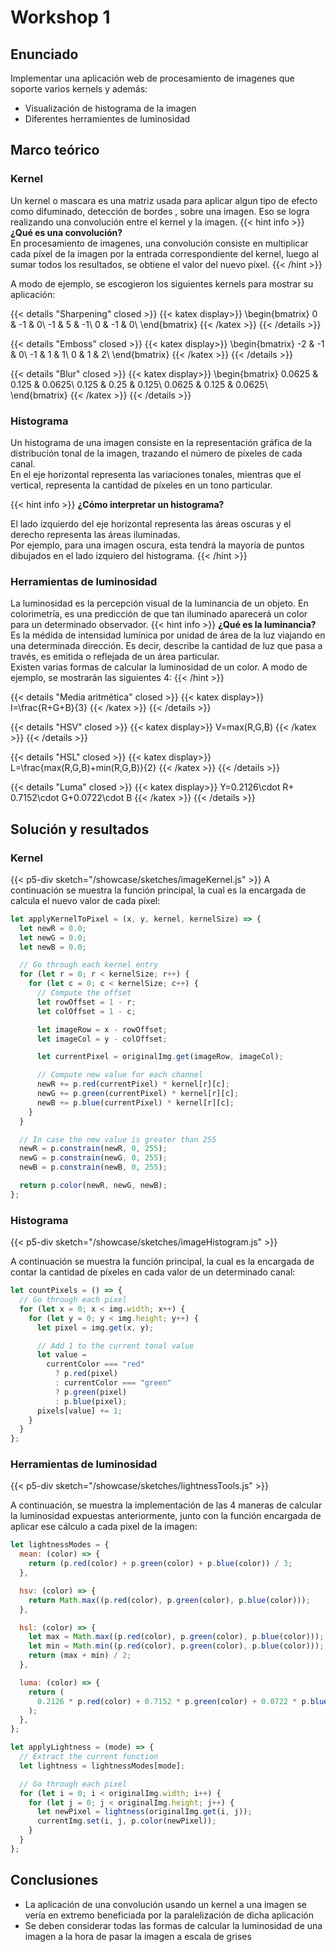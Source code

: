 # Workshop 1

## Enunciado

Implementar una aplicación web de procesamiento de imagenes que soporte varios kernels y además:

- Visualización de histograma de la imagen
- Diferentes herramientes de luminosidad

## Marco teórico

### Kernel

Un kernel o mascara es una matriz usada para aplicar algun tipo de efecto como difuminado, detección de bordes
, sobre una imagen. Eso se logra realizando una convolución entre el kernel y la imagen.
{{< hint info >}}
**¿Qué es una convolución?**  
En procesamiento de imagenes, una convolución consiste en multiplicar cada píxel de la imagen por la entrada correspondiente del kernel, luego al sumar todos los resultados, se obtiene el valor del nuevo píxel.
{{< /hint >}}

A modo de ejemplo, se escogieron los siguientes kernels para mostrar su aplicación:

{{< details "Sharpening" closed >}}
{{< katex display>}}
\begin{bmatrix}
0 & -1 & 0\\
-1 & 5 & -1\\
0 & -1 & 0\\
\end{bmatrix}
{{< /katex >}}
{{< /details >}}

{{< details "Emboss" closed >}}
{{< katex display>}}
\begin{bmatrix}
-2 & -1 & 0\\
-1 & 1 & 1\\
0 & 1 & 2\\
\end{bmatrix}
{{< /katex >}}
{{< /details >}}

{{< details "Blur" closed >}}
{{< katex display>}}
\begin{bmatrix}
0.0625 & 0.125 & 0.0625\\
0.125 & 0.25 & 0.125\\
0.0625 & 0.125 & 0.0625\\
\end{bmatrix}
{{< /katex >}}
{{< /details >}}

### Histograma

Un histograma de una imagen consiste en la representación gráfica de la distribución tonal de la imagen, trazando el número de píxeles de cada canal.  
En el eje horizontal representa las variaciones tonales, mientras que el vertical, representa la cantidad de píxeles en un tono particular.

{{< hint info >}}
**¿Cómo interpretar un histograma?**

El lado izquierdo del eje horizontal representa las áreas oscuras y el derecho representa las áreas iluminadas.  
Por ejemplo, para una imagen oscura, esta tendrá la mayoría de puntos dibujados en el lado izquiero del histograma.
{{< /hint >}}

### Herramientas de luminosidad

La luminosidad es la percepción visual de la luminancia de un objeto. En colorimetría, es una predicción de que tan iluminado aparecerá un color para un determinado observador.
{{< hint info >}}
**¿Qué es la luminancia?**
Es la médida de intensidad lumínica por unidad de área de la luz viajando en una determinada dirección. Es decir, describe la cantidad de luz que pasa a través, es emitida o reflejada de un área particular.  
Existen varias formas de calcular la luminosidad de un color. A modo de ejemplo, se mostrarán las siguientes 4:
{{< /hint >}}

{{< details "Media aritmética" closed >}}
{{< katex display>}}
I=\frac{R+G+B}{3}
{{< /katex >}}
{{< /details >}}

{{< details "HSV" closed >}}
{{< katex display>}}
V=max(R,G,B)
{{< /katex >}}
{{< /details >}}

{{< details "HSL" closed >}}
{{< katex display>}}
L=\frac{max(R,G,B)+min(R,G,B)}{2}
{{< /katex >}}
{{< /details >}}

{{< details "Luma" closed >}}
{{< katex display>}}
Y=0.2126\cdot R+ 0.7152\cdot G+0.0722\cdot B
{{< /katex >}}
{{< /details >}}

## Solución y resultados

### Kernel

{{< p5-div sketch="/showcase/sketches/imageKernel.js" >}}
A continuación se muestra la función principal, la cual es la encargada de calcula el nuevo valor de cada píxel:

```js
let applyKernelToPixel = (x, y, kernel, kernelSize) => {
  let newR = 0.0;
  let newG = 0.0;
  let newB = 0.0;

  // Go through each kernel entry
  for (let r = 0; r < kernelSize; r++) {
    for (let c = 0; c < kernelSize; c++) {
      // Compute the offset
      let rowOffset = 1 - r;
      let colOffset = 1 - c;

      let imageRow = x - rowOffset;
      let imageCol = y - colOffset;

      let currentPixel = originalImg.get(imageRow, imageCol);

      // Compute new value for each channel
      newR += p.red(currentPixel) * kernel[r][c];
      newG += p.green(currentPixel) * kernel[r][c];
      newB += p.blue(currentPixel) * kernel[r][c];
    }
  }

  // In case the new value is greater than 255
  newR = p.constrain(newR, 0, 255);
  newG = p.constrain(newG, 0, 255);
  newB = p.constrain(newB, 0, 255);

  return p.color(newR, newG, newB);
};
```

### Histograma

{{< p5-div sketch="/showcase/sketches/imageHistogram.js" >}}

A continuación se muestra la función principal, la cual es la encargada de contar la cantidad de píxeles en cada valor de un determinado canal:

```js
let countPixels = () => {
  // Go through each pixel
  for (let x = 0; x < img.width; x++) {
    for (let y = 0; y < img.height; y++) {
      let pixel = img.get(x, y);

      // Add 1 to the current tonal value
      let value =
        currentColor === "red"
          ? p.red(pixel)
          : currentColor === "green"
          ? p.green(pixel)
          : p.blue(pixel);
      pixels[value] += 1;
    }
  }
};
```

### Herramientas de luminosidad

{{< p5-div sketch="/showcase/sketches/lightnessTools.js" >}}

A continuación, se muestra la implementación de las 4 maneras de calcular la luminosidad expuestas anteriormente, junto con la función encargada de aplicar ese cálculo a cada pixel de la imagen:

```js
let lightnessModes = {
  mean: (color) => {
    return (p.red(color) + p.green(color) + p.blue(color)) / 3;
  },

  hsv: (color) => {
    return Math.max((p.red(color), p.green(color), p.blue(color)));
  },

  hsl: (color) => {
    let max = Math.max((p.red(color), p.green(color), p.blue(color)));
    let min = Math.min((p.red(color), p.green(color), p.blue(color)));
    return (max + min) / 2;
  },

  luma: (color) => {
    return (
      0.2126 * p.red(color) + 0.7152 * p.green(color) + 0.0722 * p.blue(color)
    );
  },
};

let applyLightness = (mode) => {
  // Extract the current function
  let lightness = lightnessModes[mode];

  // Go through each pixel
  for (let i = 0; i < originalImg.width; i++) {
    for (let j = 0; j < originalImg.height; j++) {
      let newPixel = lightness(originalImg.get(i, j));
      currentImg.set(i, j, p.color(newPixel));
    }
  }
};
```

## Conclusiones

- La aplicación de una convolución usando un kernel a una imagen se vería en extremo beneficiada por la paralelización de dicha aplicación
- Se deben considerar todas las formas de calcular la luminosidad de una imagen a la hora de pasar la imagen a escala de grises
